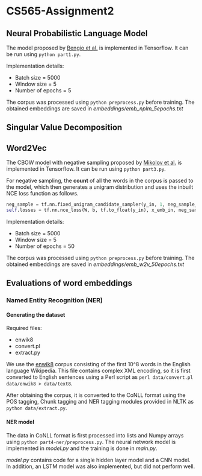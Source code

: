 # CS565-Assignment2

## Neural Probabilistic Language Model

The model proposed by [Bengio et al.](http://www.jmlr.org/papers/volume3/bengio03a/bengio03a.pdf) is implemented in Tensorflow. It can be run using `python part1.py`.

Implementation details:
* Batch size = 5000
* Window size = 5
* Number of epochs = 5

The corpus was processed using `python preprocess.py` before training.
The obtained embeddings are saved in *embeddings/emb_nplm_5epochs.txt*

## Singular Value Decomposition


## Word2Vec

The CBOW model with negative sampling proposed by [Mikolov et al.](https://papers.nips.cc/paper/5021-distributed-representations-of-words-and-phrases-and-their-compositionality.pdf) is implemented in Tensorflow. It can be run using `python part3.py`.

For negative sampling, the **count** of all the words in the corpus is passed to the model, which then generates a unigram distribution and uses the inbuilt NCE loss function as follows.

```python
neg_sample = tf.nn.fixed_unigram_candidate_sampler(y_in, 1, neg_sample_size, True, dictionary_size, unigrams=count)
self.losses = tf.nn.nce_loss(W, b, tf.to_float(y_in), x_emb_in, neg_sample_size, dictionary_size, sampled_values=neg_sample)
```

Implementation details:
* Batch size = 5000
* Window size = 5
* Number of epochs = 50

The corpus was processed using `python preprocess.py` before training.
The obtained embeddings are saved in *embeddings/emb_w2v_50epochs.txt*

## Evaluations of word embeddings

### Named Entity Recognition (NER)

#### Generating the dataset

Required files:
* enwik8
* convert.pl
* extract.py

We use the [enwik8](http://mattmahoney.net/dc/textdata.html) corpus consisting of the first 10^8 words in the English language Wikipedia. This file contains complex XML encoding, so it is first converted to English sentences using a Perl script as `perl data/convert.pl data/enwik8 > data/text8`.

After obtaining the corpus, it is converted to the CoNLL format using the POS tagging, Chunk tagging and NER tagging modules provided in NLTK as `python data/extract.py`. 

#### NER model

The data in CoNLL format is first processed into lists and Numpy arrays using `python part4-ner/preprocess.py`. The neural network model is implemented in *model.py* and the training is done in *main.py*.

*model.py* contains code for a single hidden layer model and a CNN model. In addition, an LSTM model was also implemented, but did not perform well.